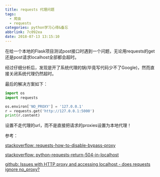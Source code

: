 ```yaml
---
title: requests 代理问题
tags:
  - 爬虫
  - requests
categories: python学习心得&备忘
abbrlink: 7c092ea
date: 2018-07-13 13:15:10
---
```


在给一个本地的Flask项目测试post接口时遇到一个问题，无论用requests的get还是post请求localhost全部都会超时。

经过仔细分析后，发现是开了系统代理的锅(毕竟写代码少不了Google)，然而直接关闭系统代理仍然超时。

最后的解决方案如下：

```python
import os
import requests

os.environ['NO_PROXY'] = '127.0.0.1'
r = requests.get('http://127.0.0.1:5000')
print(r.content)
```

设置不走代理的url，而不是直接把请求的proxies设置为本地代理！


参考：

[stackoverflow: requests-how-to-disable-bypass-proxy](https://stackoverflow.com/questions/28521535/requests-how-to-disable-bypass-proxy)

[stackoverflow: python-requests-return-504-in-localhost](https://stackoverflow.com/questions/43254103/python-requests-return-504-in-localhost)

[github: Issues with HTTP proxy and accessing localhost - does requests ignore no_proxy?](https://github.com/requests/requests/issues/879)